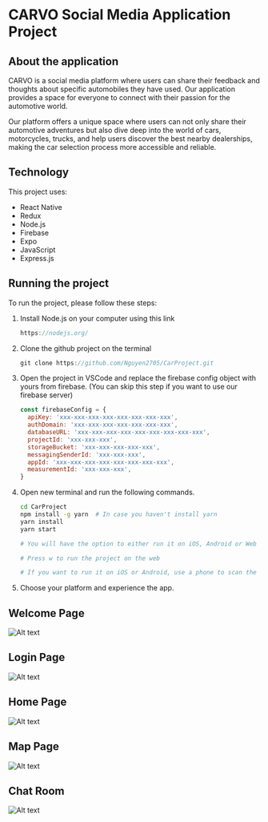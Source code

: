 # CARVO Social Media Application Project 


## About the application
CARVO is a social media platform where users can share their feedback and thoughts about specific automobiles they have used. Our application provides a space for everyone to connect with their passion for the automotive world.

Our platform offers a unique space where users can not only share their automotive adventures but also dive deep into the world of cars, motorcycles, trucks, and help users discover the best nearby dealerships, making the car selection process more accessible and reliable.

## Technology
This project uses:

- React Native
- Redux
- Node.js
- Firebase
- Expo
- JavaScript
- Express.js
  

## Running the project

To run the project, please follow these steps:
1. Install Node.js on your computer using this link
   ```js
   https://nodejs.org/
   ```
3. Clone the github project on the terminal
   ```js
   git clone https://github.com/Nguyen2705/CarProject.git
   ```
5. Open the project in VSCode and replace the firebase config object with yours from firebase. (You can skip this step if you want to use our firebase server)
   ```js
   const firebaseConfig = {
     apiKey: 'xxx-xxx-xxx-xxx-xxx-xxx-xxx-xxx',
     authDomain: 'xxx-xxx-xxx-xxx-xxx-xxx-xxx',
     databaseURL: 'xxx-xxx-xxx-xxx-xxx-xxx-xxx-xxx-xxx',
     projectId: 'xxx-xxx-xxx',
     storageBucket: 'xxx-xxx-xxx-xxx-xxx',
     messagingSenderId: 'xxx-xxx-xxx',
     appId: 'xxx-xxx-xxx-xxx-xxx-xxx-xxx-xxx',
     measurementId: 'xxx-xxx-xxx',
   }
   ```
6. Open new terminal and run the following commands.
   ```sh
   cd CarProject
   npm install -g yarn  # In case you haven't install yarn
   yarn install
   yarn start
   
   # You will have the option to either run it on iOS, Android or Web
   
   # Press w to run the project on the web

   # If you want to run it on iOS or Android, use a phone to scan the QR code or use a simulator
   ```
7. Choose your platform and experience the app.


## Welcome Page

![Alt text](./assets/carvo.png)

## Login Page

![Alt text](./assets/carvo2.png)

## Home Page

![Alt text](./assets/carvo3.png)

## Map Page

![Alt text](./assets/carvo4.png)

## Chat Room

![Alt text](./assets/carvo5.png)
